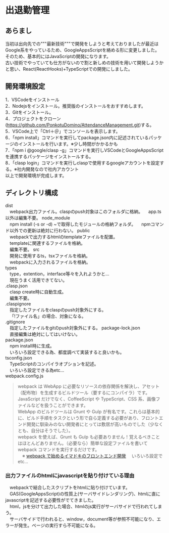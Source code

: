 # 出退勤管理  
  
## あらまし  
当初は出向先での"""最新技術"""で開発をしようと考えておりましたが最近はGoogle系をやっているため、GoogleAppsScriptを絡める形に変更しました。  
そのため、基本的にはJavaScriptの開発になります。  
古い技術でやっていても仕方がないので割と新しめの技術を用いて開発しようかと思い、React(ReactHooks)+TypeScriptでの開発にしました。  

## 開発環境設定  
1．VSCodeをインストール  
2．Nodejsをインストール。推奨版のインストールをおすすめします。  
3．Gitをインストール。  
4．プロジェクトをクローン(https://github.com/PonkotuDomino/AttendanceManagement.git)する。  
5．VSCode上で「Ctrl＋＠」でコンソールを表示します。  
6．「npm install」コマンドを実行してpackage.json内に記述されているパッケージのインストールを行います。※少し時間がかかるかも  
7．「npm i @google/clasp -g」コマンドを実行しVSCodeとGoogleAppsScriptを連携するパッケージをインストールする。  
8．「clasp login」コマンドを実行しclaspで使用するgoogleアカウントを設定する。※社内開発なので社内アカウント  
以上で開発環境が完成します。    
  
## ディレクトリ構成  
dist  
&emsp;webpack出力ファイル。claspのpush対象はこのフォルダに格納。 
&emsp;app.ts以外は編集不要。 
node_module  
&emsp;npm install (-s or -d) ~で取得したモジュールの格納フォルダ。 
&emsp;npmコマンド以外での更新は絶対に行わない。 
public  
&emsp;webpackで出力するhtmlのtemplateファイルを配置。  
&emsp;templateに関連するファイルを格納。  
&emsp;編集不要。 
src  
&emsp;開発に使用するts，tsxファイルを格納。  
&emsp;webpackに入力されるファイルを格納。  
types  
&emsp;type，extention，interface等々を入れようかと...  
&emsp;現在うまく活用できてない。  
.clasp.json  
&emsp;clasp create時に自動生成。  
&emsp;編集不要。  
.claspignore  
&emsp;指定したファイルをclaspのpush対象外にする。  
&emsp;「!ファイル名」の場合、対象になる。  
.gitignore  
&emsp;指定したファイルをgitのpush対象外にする。 
package-lock.json  
&emsp;直接編集は絶対にしてはいけない。  
package.json  
&emsp;npm install時に生成。  
&emsp;いろいろ設定できる為、都度調べて実装すると良いかも。  
tsconfig.json  
&emsp;TypeScriptのコンパイラオプションを記述。  
&emsp;いろいろ設定できる為etc...  
webpack.config.js  
  >webpack は WebApp に必要なリソースの依存関係を解決し、アセット（配布物）を生成するビルドツール（要するにコンパイラ）です。JavaScript だけでなく、CoffeeScript や TypeScript、CSS 系、画像ファイルなどを扱うことができます。  
  >WebApp のビルドツールは Grunt や Gulp が有名です。これらは基本的に、ビルド手順をタスクという形で自ら定義する必要があり、フロントエンド開発に馴染みのない開発者にとっては敷居が高いものでした（少なくとも、自分はそうでした）。  
  >webpack を使えば、Grunt も Gulp も必要ありません！覚えるべきことはほとんどありません。（必要なら）簡単な設定ファイルを書いて webpack コマンドを実行するだけです。  
&emsp;※ [webpack で始めるイマドキのフロントエンド開発](https://qiita.com/yosisa/items/61cfd3ede598e194813b)
&emsp;いろいろ設定でetc...  

### 出力ファイルのhtmlにjavascriptを貼り付けている理由
&emsp;webpackで結合したスクリプトをhtmlに貼り付けています。  
&emsp;GAS(GoogleAppsScript)の性質上(サーバサイドレンダリング)、htmlに直にjavascriptを記述する必要性がでてきました。  
&emsp;html，jsを分けて出力した場合、htmlのjs実行がサーバサイドで行われてしまう。  
&emsp;サーバサイドで行われると、window，document等が参照不可能になり、エラーが発生。ページの実行すら不可能になる。  